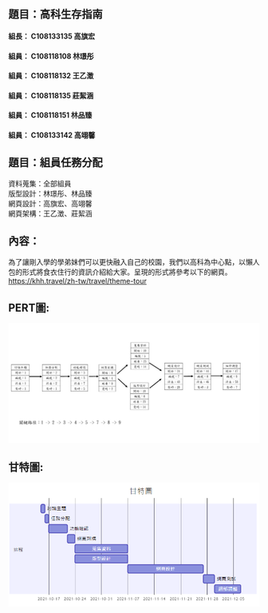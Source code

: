 
## 題目：高科生存指南

#### 組長： C108133135 高旗宏
#### 組員： C108118108 林璟彤
#### 組員： C108118132 王乙澂
#### 組員： C108118135 莊絜涵
#### 組員： C108118151 林品臻
#### 組員： C108133142 高翊馨

## 題目：組員任務分配
資料蒐集：全部組員  
版型設計：林璟彤、林品臻  
網頁設計：高旗宏、高翊馨  
網頁架構：王乙澂、莊絜涵  

## 內容：
為了讓剛入學的學弟妹們可以更快融入自己的校園，我們以高科為中心點，以懶人包的形式將食衣住行的資訊介紹給大家。呈現的形式將參考以下的網頁。  
https://khh.travel/zh-tw/travel/theme-tour
## PERT圖:
![PERT圖](Team2.jpg)
## 甘特圖:
![甘特圖](gantt.png)
